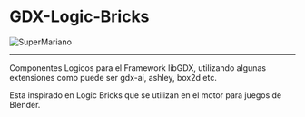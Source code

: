 GDX-Logic-Bricks
================

![SuperMariano ](https://dl.dropboxusercontent.com/u/23370855/imagenes/GdxLogicBricks/GDX-LogicBricks.png "Logo")

***

Componentes Logicos para el Framework libGDX, utilizando algunas extensiones como puede ser gdx-ai, ashley, box2d etc.

Esta inspirado en Logic Bricks que se utilizan en el motor para juegos de Blender.
